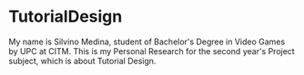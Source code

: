 # TutorialDesign
My name is Silvino Medina, student of Bachelor's Degree in Video Games by UPC at CITM. This is my Personal Research for the second year's Project subject, which is about Tutorial Design.
